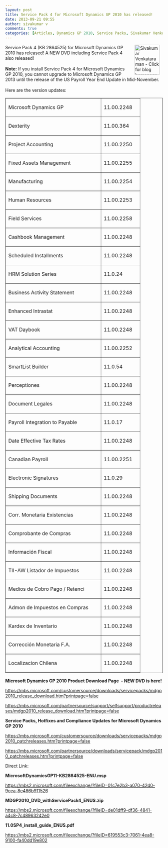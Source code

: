 ```yaml
---
layout: post
title: Service Pack 4 for Microsoft Dynamics GP 2010 has released!
date: 2013-09-21 09:55
author: sivakumar v
comments: true
categories: [Articles, Dynamics GP 2010, Service Packs, Sivakumar Venkataraman, SP4, Uncategorized]
---
```

<p style="text-align: left;"><a title="Sivakumar Venkataraman - Click for blog homepage"><img src="https://microsofttpd.github.io/assets/0871.sivav.jpg" alt="Sivakumar Venkataraman - Click for blog homepage" width="80" height="95" align="right" border="0" hspace="10" /></a>Service Pack 4 (KB 2864525) for Microsoft Dynamics GP 2010 has released! A NEW DVD including Service Pack 4 also released!<br /><br /><strong>Note:</strong> If you install Service Pack 4 for Microsoft Dynamics GP 2010, you cannot upgrade to Microsoft Dynamics GP 2013 until the release of the US Payroll Year End Update in Mid-November. <br /><br />Here are the version updates:</p>
<table border="1" cellspacing="0" cellpadding="0">
<tbody>
<tr>
<td valign="top" width="288">
<p>Microsoft Dynamics GP</p>
</td>
<td valign="top" width="108">
<p>11.00.2248</p>
</td>
</tr>
<tr>
<td valign="top" width="288">
<p>Dexterity</p>
</td>
<td valign="top" width="108">
<p>11.00.364</p>
</td>
</tr>
<tr>
<td valign="top" width="288">
<p>Project Accounting</p>
</td>
<td valign="top" width="108">
<p>11.00.2250</p>
</td>
</tr>
<tr>
<td valign="top" width="288">
<p>Fixed Assets Management</p>
</td>
<td valign="top" width="108">
<p>11.00.2255</p>
</td>
</tr>
<tr>
<td valign="top" width="288">
<p>Manufacturing</p>
</td>
<td valign="top" width="108">
<p>11.00.2254</p>
</td>
</tr>
<tr>
<td valign="top" width="288">
<p>Human Resources</p>
</td>
<td valign="top" width="108">
<p>11.00.2253</p>
</td>
</tr>
<tr>
<td valign="top" width="288">
<p>Field Services</p>
</td>
<td valign="top" width="108">
<p>11.00.2258</p>
</td>
</tr>
<tr>
<td valign="top" width="288">
<p>Cashbook Management</p>
</td>
<td valign="top" width="108">
<p>11.00.2248</p>
</td>
</tr>
<tr>
<td valign="top" width="288">
<p>Scheduled Installments</p>
</td>
<td valign="top" width="108">
<p>11.00.2248</p>
</td>
</tr>
<tr>
<td valign="top" width="288">
<p>HRM Solution Series</p>
</td>
<td valign="top" width="108">
<p>11.0.24</p>
</td>
</tr>
<tr>
<td valign="top" width="288">
<p>Business Activity Statement</p>
</td>
<td valign="top" width="108">
<p>11.00.2248</p>
</td>
</tr>
<tr>
<td valign="top" width="288">
<p>Enhanced Intrastat</p>
</td>
<td valign="top" width="108">
<p>11.00.2248</p>
</td>
</tr>
<tr>
<td valign="top" width="288">
<p>VAT Daybook</p>
</td>
<td valign="top" width="108">
<p>11.00.2248</p>
</td>
</tr>
<tr>
<td valign="top" width="288">
<p>Analytical Accounting</p>
</td>
<td valign="top" width="108">
<p>11.00.2252</p>
</td>
</tr>
<tr>
<td valign="top" width="288">
<p>SmartList Builder</p>
</td>
<td valign="top" width="108">
<p>11.0.54</p>
</td>
</tr>
<tr>
<td valign="top" width="288">
<p>Perceptiones</p>
</td>
<td valign="top" width="108">
<p>11.00.2248</p>
</td>
</tr>
<tr>
<td valign="top" width="288">
<p>Document Legales</p>
</td>
<td valign="top" width="108">
<p>11.00.2248</p>
</td>
</tr>
<tr>
<td valign="top" width="288">
<p>Payroll Integration to Payable</p>
</td>
<td valign="top" width="108">
<p>11.0.17</p>
</td>
</tr>
<tr>
<td valign="top" width="288">
<p>Date Effective Tax Rates</p>
</td>
<td valign="top" width="108">
<p>11.00.2248</p>
</td>
</tr>
<tr>
<td valign="top" width="288">
<p>Canadian Payroll</p>
</td>
<td valign="top" width="108">
<p>11.00.2251</p>
</td>
</tr>
<tr>
<td valign="top" width="288">
<p>Electronic Signatures</p>
</td>
<td valign="top" width="108">
<p>11.0.29</p>
</td>
</tr>
<tr>
<td valign="top" width="288">
<p>Shipping Documents</p>
</td>
<td valign="top" width="108">
<p>11.00.2248</p>
</td>
</tr>
<tr>
<td valign="top" width="288">
<p>Corr. Monetaria Existencias</p>
</td>
<td valign="top" width="108">
<p>11.00.2248</p>
</td>
</tr>
<tr>
<td valign="top" width="288">
<p>Comprobante de Compras</p>
</td>
<td valign="top" width="108">
<p>11.00.2248</p>
</td>
</tr>
<tr>
<td valign="top" width="288">
<p>Informaci&oacute;n Fiscal</p>
</td>
<td valign="top" width="108">
<p>11.00.2248</p>
</td>
</tr>
<tr>
<td valign="top" width="288">
<p>TII-AW Listador de Impuestos</p>
</td>
<td valign="top" width="108">
<p>11.00.2248</p>
</td>
</tr>
<tr>
<td valign="top" width="288">
<p>Medios de Cobro Pago / Retenci</p>
</td>
<td valign="top" width="108">
<p>11.00.2248</p>
</td>
</tr>
<tr>
<td valign="top" width="288">
<p>Admon de Impuestos en Compras</p>
</td>
<td valign="top" width="108">
<p>11.00.2248</p>
</td>
</tr>
<tr>
<td valign="top" width="288">
<p>Kardex de Inventario</p>
</td>
<td valign="top" width="108">
<p>11.00.2248</p>
</td>
</tr>
<tr>
<td valign="top" width="288">
<p>Correcci&oacute;n Monetaria F.A.</p>
</td>
<td valign="top" width="108">
<p>11.00.2248</p>
</td>
</tr>
<tr>
<td valign="top" width="288">
<p>Localizacion Chilena</p>
</td>
<td valign="top" width="108">
<p>11.00.2248</p>
</td>
</tr>
</tbody>
</table>
<p><strong>Microsoft Dynamics GP 2010 Product Download Page &nbsp;- NEW DVD is here! </strong></p>
<p><a href="https://mbs.microsoft.com/customersource/downloads/servicepacks/mdgp2010_release_download.htm?printpage=false" target="_blank">https://mbs.microsoft.com/customersource/downloads/servicepacks/mdgp2010_release_download.htm?printpage=false</a></p>
<p><a href="https://mbs.microsoft.com/partnersource/support/selfsupport/productreleases/mdgp2010_release_download.htm?printpage=false" target="_blank">https://mbs.microsoft.com/partnersource/support/selfsupport/productreleases/mdgp2010_release_download.htm?printpage=false</a></p>
<p><strong>Service Packs, Hotfixes and Compliance Updates for Microsoft Dynamics GP 2010</strong></p>
<p><a href="https://mbs.microsoft.com/customersource/downloads/servicepacks/mdgp2010_patchreleases.htm?printpage=false" target="_blank">https://mbs.microsoft.com/customersource/downloads/servicepacks/mdgp2010_patchreleases.htm?printpage=false</a></p>
<p><a href="https://mbs.microsoft.com/partnersource/downloads/servicepack/mdgp2010_patchreleases.htm?printpage=false" target="_blank">https://mbs.microsoft.com/partnersource/downloads/servicepack/mdgp2010_patchreleases.htm?printpage=false</a></p>
<p>Direct Link:</p>
<p><strong>MicrosoftDynamicsGP11-KB2864525-ENU.msp</strong></p>
<p><a href="https://mbs2.microsoft.com/fileexchange/?fileID=01c7e2b3-a070-42d0-9cea-8e486b911526" target="_blank">https://mbs2.microsoft.com/fileexchange/?fileID=01c7e2b3-a070-42d0-9cea-8e486b911526</a></p>
<p><strong>MDGP2010_DVD_withServicePack4_ENUS.zip</strong></p>
<p><a href="https://mbs2.microsoft.com/fileexchange/?fileID=de01dff9-df36-4841-a4c8-7c48963242e0" target="_blank">https://mbs2.microsoft.com/fileexchange/?fileID=de01dff9-df36-4841-a4c8-7c48963242e0</a></p>
<p><strong>11.0SP4_install_guide_ENUS.pdf</strong></p>
<p><a href="https://mbs2.microsoft.com/fileexchange/?fileID=619553c3-7061-4ea8-9100-fa40dd19e802" target="_blank">https://mbs2.microsoft.com/fileexchange/?fileID=619553c3-7061-4ea8-9100-fa40dd19e802</a></p>
